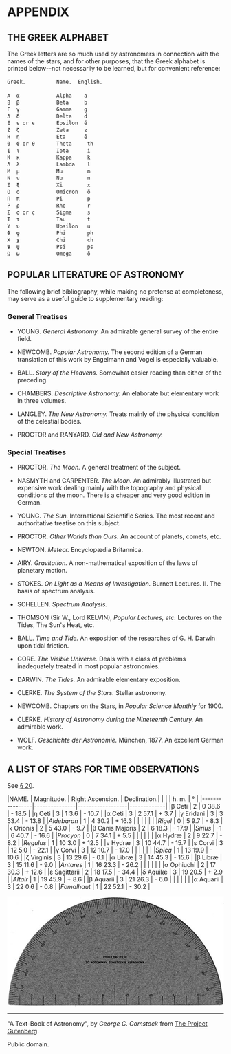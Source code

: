 # APPENDIX

## THE GREEK ALPHABET

The Greek letters are so much used by astronomers in connection with the
names of the stars, and for other purposes, that the Greek alphabet is
printed below--not necessarily to be learned, but for convenient
reference:

    Greek.          Name.  English.

    Α  α            Alpha    a
    Β  β            Beta     b
    Γ  γ            Gamma    g
    Δ  δ            Delta    d
    Ε  ε or ϵ       Epsilon  ĕ
    Ζ  ζ            Zeta     z
    Η  η            Eta      ē
    Θ  ϑ or θ       Theta     th
    Ι  ι            Iota      i
    Κ  κ            Kappa     k
    Λ  λ            Lambda    l
    Μ  μ            Mu        m
    Ν  ν            Nu        n
    Ξ  ξ            Xi        x
    Ο  ο            Omicron   ŏ
    Π  π            Pi        p
    Ρ  ρ            Rho       r
    Σ  σ or ς       Sigma     s
    Τ  τ            Tau       t
    Υ  υ            Upsilon   u
    Φ  φ            Phi       ph
    Χ  χ            Chi       ch
    Ψ  ψ            Psi       ps
    Ω  ω            Omega     ō


## POPULAR LITERATURE OF ASTRONOMY

The following brief bibliography, while making no pretense at
completeness, may serve as a useful guide to supplementary reading:

### General Treatises

*   YOUNG. _General Astronomy._ An admirable general survey of the
    entire field.

*   NEWCOMB. _Popular Astronomy._ The second edition of a German
    translation of this work by Engelmann and Vogel is especially
    valuable.

*   BALL. _Story of the Heavens._ Somewhat easier reading than
    either of the preceding.

*   CHAMBERS. _Descriptive Astronomy._ An elaborate but elementary
    work in three volumes.

*   LANGLEY. _The New Astronomy._ Treats mainly of the physical
    condition of the celestial bodies.

*   PROCTOR and RANYARD. _Old and New Astronomy._

### Special Treatises

*   PROCTOR. _The Moon._ A general treatment of the subject.

*   NASMYTH and CARPENTER. _The Moon._ An admirably illustrated but
    expensive work dealing mainly with the topography and physical
    conditions of the moon. There is a cheaper and very good edition
    in German.

*   YOUNG. _The Sun._ International Scientific Series. The most
    recent and authoritative treatise on this subject.

*   PROCTOR. _Other Worlds than Ours._ An account of planets,
    comets, etc.

*   NEWTON. _Meteor._ Encyclopædia Britannica.

*   AIRY. _Gravitation._ A non-mathematical exposition of the laws
    of planetary motion.

*   STOKES. _On Light as a Means of Investigation._ Burnett
    Lectures. II. The basis of spectrum analysis.

*   SCHELLEN. _Spectrum Analysis._

*   THOMSON (Sir W., Lord KELVIN), _Popular Lectures, etc._ Lectures
    on the Tides, The Sun's Heat, etc.

*   BALL. _Time and Tide._ An exposition of the researches of G. H.
    Darwin upon tidal friction.

*   GORE. _The Visible Universe._ Deals with a class of problems
    inadequately treated in most popular astronomies.

*   DARWIN. _The Tides._ An admirable elementary exposition.

*   CLERKE. _The System of the Stars._ Stellar astronomy.

*   NEWCOMB. Chapters on the Stars, in _Popular Science Monthly_ for
    1900.

*   CLERKE. _History of Astronomy during the Nineteenth Century._ An
    admirable work.

*   WOLF. _Geschichte der Astronomie._ München, 1877. An excellent
    German work.

## A LIST OF STARS FOR TIME OBSERVATIONS

See [§ 20](Chapter-II.md#20-time).

|NAME.           |  Magnitude.   | Right Ascension. | Declination.|
|                |               |     h. m.        |      °      |
|----------------|---------------|------------------|-------------|
|β Ceti          |       2       |     0 38.6       |    - 18.5   |
|η Ceti          |       3       |     1  3.6       |    - 10.7   |
|α Ceti          |       3       |     2 57.1       |    +  3.7   |
|γ Eridani       |       3       |     3 53.4       |    - 13.8   |
|_Aldebaran_     |       1       |     4 30.2       |    + 16.3   |
|                |               |                  |             |
|_Rigel_         |       0       |     5  9.7       |    -  8.3   |
|κ Orionis       |       2       |     5 43.0       |    -  9.7   |
|β Canis Majoris |       2       |     6 18.3       |    - 17.9   |
|_Sirius_        |      -1       |     6 40.7       |    - 16.6   |
|_Procyon_       |       0       |     7 34.1       |    +  5.5   |
|                |               |                  |             |
|α Hydræ         |       2       |     9 22.7       |    -  8.2   |
|_Regulus_       |       1       |    10  3.0       |    + 12.5   |
|ν Hydræ         |       3       |    10 44.7       |    - 15.7   |
|ε Corvi         |       3       |    12  5.0       |    - 22.1   |
|γ Corvi         |       3       |    12 10.7       |    - 17.0   |
|                |               |                  |             |
|_Spica_         |       1       |    13 19.9       |    - 10.6   |
|ζ Virginis      |       3       |    13 29.6       |    -  0.1   |
|α Libræ         |       3       |    14 45.3       |    - 15.6   |
|β Libræ         |       3       |    15 11.6       |    -  9.0   |
|_Antares_       |       1       |    16 23.3       |    - 26.2   |
|                |               |                  |             |
|α Ophiuchi      |       2       |    17 30.3       |    + 12.6   |
|ε Sagittarii    |       2       |    18 17.5       |    - 34.4   |
|δ Aquilæ        |       3       |    19 20.5       |    +  2.9   |
|_Altair_        |       1       |    19 45.9       |    +  8.6   |
|β Aquarii       |       3       |    21 26.3       |    -  6.0   |
|                |               |                  |             |
|α Aquarii       |       3       |    22  0.6       |    -  0.8   |
|_Fomalhaut_     |       1       |    22 52.1       |    - 30.2   |

![PROTRACTOR TO ACCOMPANY COMSTOCK'S ASTRONOMY][img13]

----

"A Text-Book of Astronomy", by *George C. Comstock* from [The Project Gutenberg](http://www.gutenberg.org/).

Public domain.

[img13]: assets/i431.jpg "PROTRACTOR TO ACCOMPANY COMSTOCK'S ASTRONOMY"
